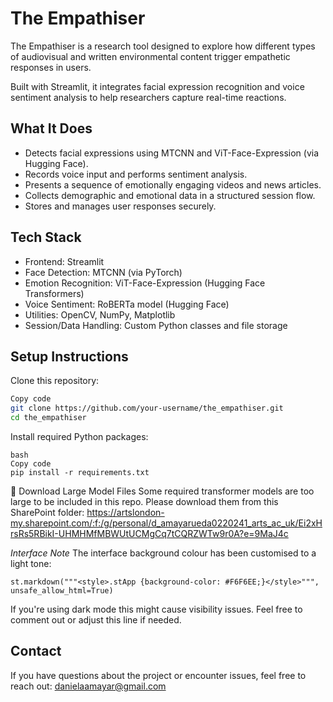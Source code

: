 # The Empathiser

The Empathiser is a research tool designed to explore how different types of audiovisual and written environmental content trigger empathetic responses in users.

Built with Streamlit, it integrates facial expression recognition and voice sentiment analysis to help researchers capture real-time reactions. 

## What It Does

- Detects facial expressions using MTCNN and ViT-Face-Expression (via Hugging Face).
- Records voice input and performs sentiment analysis.
- Presents a sequence of emotionally engaging videos and news articles.
- Collects demographic and emotional data in a structured session flow.
- Stores and manages user responses securely.

## Tech Stack

- Frontend: Streamlit
- Face Detection: MTCNN (via PyTorch)
- Emotion Recognition: ViT-Face-Expression (Hugging Face Transformers)
- Voice Sentiment: RoBERTa model (Hugging Face)
- Utilities: OpenCV, NumPy, Matplotlib
- Session/Data Handling: Custom Python classes and file storage

## Setup Instructions
Clone this repository:

```bash
Copy code
git clone https://github.com/your-username/the_empathiser.git
cd the_empathiser
```

Install required Python packages:

```
bash
Copy code
pip install -r requirements.txt
```

🔗 Download Large Model Files
Some required transformer models are too large to be included in this repo.
Please download them from this SharePoint folder: https://artslondon-my.sharepoint.com/:f:/g/personal/d_amayarueda0220241_arts_ac_uk/Ei2xHrsRs5RBikI-UHMHMfMBWUtUCMgCq7tCQRZWTw9r0A?e=9MaJ4c 

*Interface Note*
The interface background colour has been customised to a light tone: 

```
st.markdown("""<style>.stApp {background-color: #F6F6EE;}</style>""", unsafe_allow_html=True)
```

If you're using dark mode this might cause visibility issues. Feel free to comment out or adjust this line if needed.

## Contact
If you have questions about the project or encounter issues, feel free to reach out: danielaamayar@gmail.com

